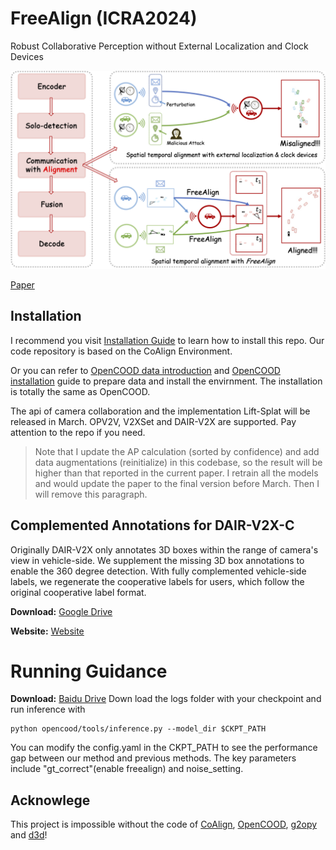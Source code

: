 # FreeAlign (ICRA2024)

Robust Collaborative Perception without External Localization and Clock Devices

![Original1](images/newbanner.png)

[Paper](https://arxiv.org/pdf/2405.02965)


## Installation

I recommend you visit [Installation Guide](https://udtkdfu8mk.feishu.cn/docx/LlMpdu3pNoCS94xxhjMcOWIynie) to learn how to install this repo. Our code repository is based on the CoAlign Environment.

Or you can refer to [OpenCOOD data introduction](https://opencood.readthedocs.io/en/latest/md_files/data_intro.html)
and [OpenCOOD installation](https://opencood.readthedocs.io/en/latest/md_files/installation.html) guide to prepare
data and install the envirnment. The installation is totally the same as OpenCOOD.

The api of camera collaboration and the implementation Lift-Splat will be released in March. OPV2V, V2XSet and DAIR-V2X are supported. Pay attention to the repo if you need.

> Note that I update the AP calculation (sorted by confidence) and add data augmentations (reinitialize) in this codebase, so the result will be higher than that reported in the current paper. I retrain all the models and would update the paper to the final version before March. Then I will remove this paragraph.


## Complemented Annotations for DAIR-V2X-C
Originally DAIR-V2X only annotates 3D boxes within the range of camera's view in vehicle-side. We supplement the missing 3D box annotations to enable the 360 degree detection. With fully complemented vehicle-side labels, we regenerate the cooperative labels for users, which follow the original cooperative label format.


**Download:** [Google Drive](https://drive.google.com/file/d/13g3APNeHBVjPcF-nTuUoNOSGyTzdfnUK/view?usp=sharing)

**Website:** [Website](https://siheng-chen.github.io/dataset/dair-v2x-c-complemented/)

# Running Guidance
**Download:** [Baidu Drive](https://pan.baidu.com/s/16JvC7aVTuobUUL99l6NmQA?pwd=5j6c)
Down load the logs folder with your checkpoint and run inference with
```
python opencood/tools/inference.py --model_dir $CKPT_PATH
```
You can modify the config.yaml in the CKPT_PATH to see the performance gap between our method and previous methods. The key parameters include "gt_correct"(enable freealign) and noise_setting.


## Acknowlege

This project is impossible without the code of [CoAlign](https://github.com/yifanlu0227/CoAlign), [OpenCOOD](https://github.com/DerrickXuNu/OpenCOOD), [g2opy](https://github.com/uoip/g2opy) and [d3d](https://github.com/cmpute/d3d)!
